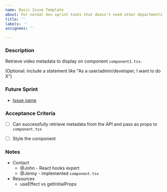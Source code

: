 ```yaml
---
name: Basic Issue Template
about: For normal dev sprint tasks that doesn't need other departments' help
title: ''
labels: ''
assignees: ''

---
```


### Description
Retrieve video metadata to display on component `component1.tsx`. 

(Optional: include a statement like "As a user/admin/developer, I want to do X")

### Future Sprint
* [Issue name](https://github.com)

### Acceptance Criteria
- [ ] Can successfully retrieve metadata from the API and pass as props to `component.tsx`
- [ ] Style the component


### Notes
* Contact
    * @John - React hooks expert
    * @Jenny - implemented `component.tsx`
* Resources
    * useEffect vs getInitialProps
